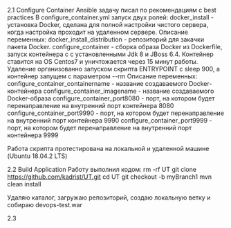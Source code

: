 2.1 Configure Container
Ansible задачу писал по рекомендациям с best practices
В configure_container.yml запуск двух ролей: 
  docker_install - установка Docker, сделана для полной настройки чистого сервера, 
    когда настройка проходит на удаленном сервере.
    Описание переменных:
      docker_install_distribution - репозиторий для закачки пакета Docker.
  configure_container - сборка образа Docker из Dockerfile, запуск контейнера с с установленными Jdk 8 и JBoss 6.4.
    Контейнер ставится на OS Centos7 и уничтожается через 15 минут работы.
    Удаление организованно запуском скрипта ENTRYPOINT с sleep 900, а контейнер запущем с параметром --rm
    Описание переменных:
      configure_container_containername - название создаваемого Docker-контейнера
      configure_container_imagename - название создаваемого Docker-образа
      configure_container_port8080 - порт, на котором будет перенаправление на внутренний порт контейнера 8080
      configure_container_port9990 - порт, на котором будет перенаправление на внутренний порт контейнера 9990
      configure_container_port9999 - порт, на котором будет перенаправление на внутренний порт контейнера 9999
      
Работа скрипта протестирована на локальной и удаленной машине (Ubuntu 18.04.2 LTS)

2.2 Build Application
Работу выполнил кодом:
  rm -rf UT
  git clone https://github.com/kadrist/UT.git
  cd UT
  git checkout -b myBranch1
  mvn clean install

Удаляю каталог, загружаю репозиторий, создаю локальную ветку и собираю devops-test.war

2.3 

